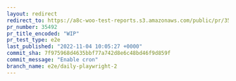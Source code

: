 ```yaml
---
layout: redirect
redirect_to: https://a8c-woo-test-reports.s3.amazonaws.com/public/pr/35492/e2e/index.html
pr_number: 35492
pr_title_encoded: "WIP"
pr_test_type: e2e
last_published: "2022-11-04 10:05:27 +0000"
commit_sha: 7f975968d4635bbf77a742d8e6c48bd46f9d859f
commit_message: "Enable cron"
branch_name: e2e/daily-playwright-2
---
```

